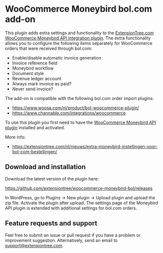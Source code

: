 # WooCommerce Moneybird bol.com add-on

This plugin adds extra settings and functionality to the [ExtensionTree.com WooCommerce Moneybird API integration plugin](https://extensiontree.com/nl/producten/woocommerce-extensies/moneybird-api-koppeling/).
The extra functionality allows you to configure the following items separately for WooCommerce orders that were received through bol.com:

- Enable/disable automatic invoice generation
- Invoice reference field
- Moneybird workflow
- Document style
- Revenue ledger account
- Always mark invoice as paid?
- Never send invoice?


The add-on is compatible with the following bol.com order import plugins:

- https://www.woosa.com/nl/product/bol-woocommerce-plugin/
- https://www.channable.com/integrations/woocommerce

To use this plugin you first need to have the [WooCommerce Moneybird API plugin](https://extensiontree.com/nl/producten/woocommerce-extensies/moneybird-api-koppeling/) installed and activated.

More info:

- https://extensiontree.com/nl/nieuws/extra-moneybird-instellingen-voor-bol-com-bestellingen/


## Download and installation

Download the latest version of the plugin here:

https://github.com/extensiontree/woocommerce-moneybird-bol/releases

In WordPress, go to Plugins -> New plugin -> Upload plugin and upload the zip file. Activate the plugin after upload.
The settings page of the Moneybird API plugin is extended with additional settings for bol.com orders.


## Feature requests and support

Feel free to submit an issue or pull request if you have a problem or improvement suggestion. Alternatively, send an email to support@extensiontree.com.
